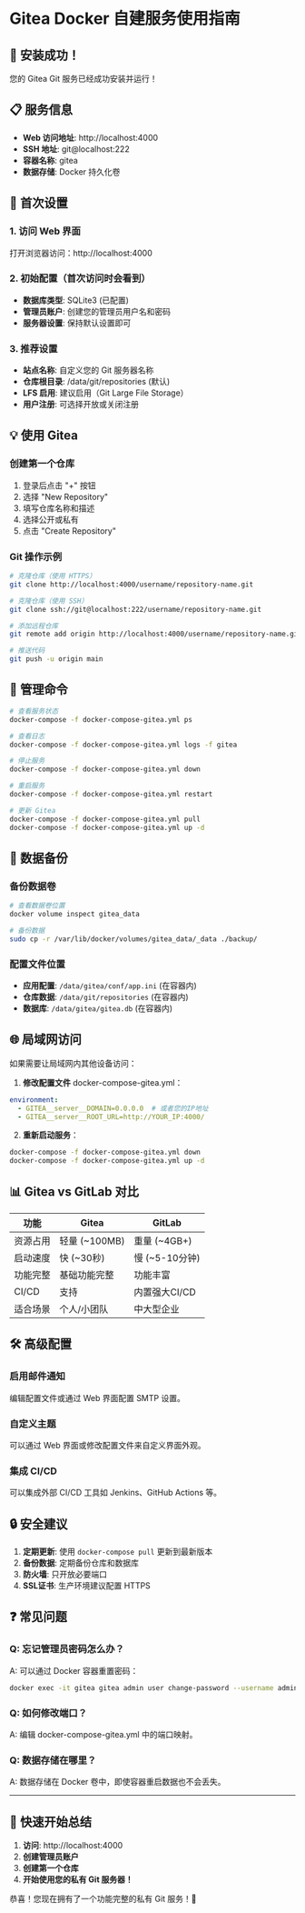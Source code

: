 # Gitea Docker 自建服务使用指南

## 🎉 安装成功！

您的 Gitea Git 服务已经成功安装并运行！

## 📋 服务信息

- **Web 访问地址**: http://localhost:4000
- **SSH 地址**: git@localhost:222
- **容器名称**: gitea
- **数据存储**: Docker 持久化卷

## 🚀 首次设置

### 1. 访问 Web 界面
打开浏览器访问：http://localhost:4000

### 2. 初始配置（首次访问时会看到）
- **数据库类型**: SQLite3 (已配置)
- **管理员账户**: 创建您的管理员用户名和密码
- **服务器设置**: 保持默认设置即可

### 3. 推荐设置
- **站点名称**: 自定义您的 Git 服务器名称
- **仓库根目录**: /data/git/repositories (默认)
- **LFS 启用**: 建议启用（Git Large File Storage）
- **用户注册**: 可选择开放或关闭注册

## 💡 使用 Gitea

### 创建第一个仓库
1. 登录后点击 "+" 按钮
2. 选择 "New Repository"
3. 填写仓库名称和描述
4. 选择公开或私有
5. 点击 "Create Repository"

### Git 操作示例

```bash
# 克隆仓库（使用 HTTPS）
git clone http://localhost:4000/username/repository-name.git

# 克隆仓库（使用 SSH）
git clone ssh://git@localhost:222/username/repository-name.git

# 添加远程仓库
git remote add origin http://localhost:4000/username/repository-name.git

# 推送代码
git push -u origin main
```

## 🔧 管理命令

```bash
# 查看服务状态
docker-compose -f docker-compose-gitea.yml ps

# 查看日志
docker-compose -f docker-compose-gitea.yml logs -f gitea

# 停止服务
docker-compose -f docker-compose-gitea.yml down

# 重启服务
docker-compose -f docker-compose-gitea.yml restart

# 更新 Gitea
docker-compose -f docker-compose-gitea.yml pull
docker-compose -f docker-compose-gitea.yml up -d
```

## 📁 数据备份

### 备份数据卷
```bash
# 查看数据卷位置
docker volume inspect gitea_data

# 备份数据
sudo cp -r /var/lib/docker/volumes/gitea_data/_data ./backup/
```

### 配置文件位置
- **应用配置**: `/data/gitea/conf/app.ini` (在容器内)
- **仓库数据**: `/data/git/repositories` (在容器内)
- **数据库**: `/data/gitea/gitea.db` (在容器内)

## 🌐 局域网访问

如果需要让局域网内其他设备访问：

1. **修改配置文件** docker-compose-gitea.yml：
```yaml
environment:
  - GITEA__server__DOMAIN=0.0.0.0  # 或者您的IP地址
  - GITEA__server__ROOT_URL=http://YOUR_IP:4000/
```

2. **重新启动服务**：
```bash
docker-compose -f docker-compose-gitea.yml down
docker-compose -f docker-compose-gitea.yml up -d
```

## 📊 Gitea vs GitLab 对比

| 功能 | Gitea | GitLab |
|------|-------|--------|
| 资源占用 | 轻量 (~100MB) | 重量 (~4GB+) |
| 启动速度 | 快 (~30秒) | 慢 (~5-10分钟) |
| 功能完整 | 基础功能完整 | 功能丰富 |
| CI/CD | 支持 | 内置强大CI/CD |
| 适合场景 | 个人/小团队 | 中大型企业 |

## 🛠️ 高级配置

### 启用邮件通知
编辑配置文件或通过 Web 界面配置 SMTP 设置。

### 自定义主题
可以通过 Web 界面或修改配置文件来自定义界面外观。

### 集成 CI/CD
可以集成外部 CI/CD 工具如 Jenkins、GitHub Actions 等。

## 🔒 安全建议

1. **定期更新**: 使用 `docker-compose pull` 更新到最新版本
2. **备份数据**: 定期备份仓库和数据库
3. **防火墙**: 只开放必要端口
4. **SSL证书**: 生产环境建议配置 HTTPS

## ❓ 常见问题

### Q: 忘记管理员密码怎么办？
A: 可以通过 Docker 容器重置密码：
```bash
docker exec -it gitea gitea admin user change-password --username admin --password newpassword
```

### Q: 如何修改端口？
A: 编辑 docker-compose-gitea.yml 中的端口映射。

### Q: 数据存储在哪里？
A: 数据存储在 Docker 卷中，即使容器重启数据也不会丢失。

---

## 🎯 快速开始总结

1. **访问**: http://localhost:4000
2. **创建管理员账户**
3. **创建第一个仓库**
4. **开始使用您的私有 Git 服务器！**

恭喜！您现在拥有了一个功能完整的私有 Git 服务！🎉